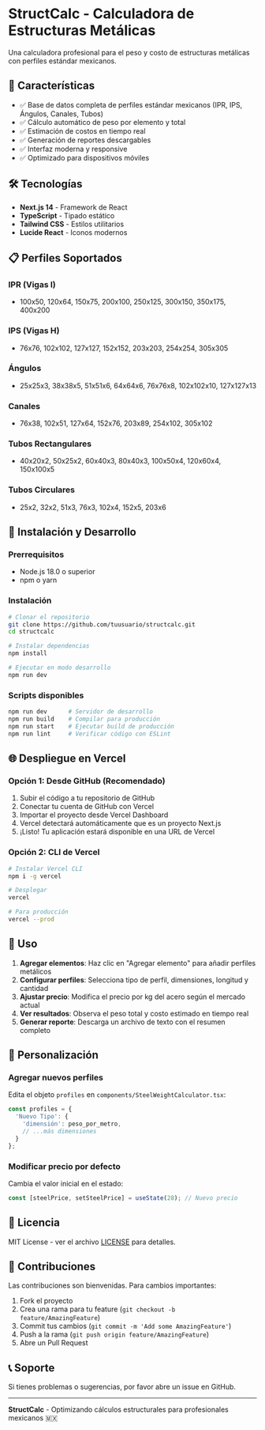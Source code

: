 # StructCalc - Calculadora de Estructuras Metálicas

Una calculadora profesional para el peso y costo de estructuras metálicas con perfiles estándar mexicanos.

## 🚀 Características

- ✅ Base de datos completa de perfiles estándar mexicanos (IPR, IPS, Ángulos, Canales, Tubos)
- ✅ Cálculo automático de peso por elemento y total
- ✅ Estimación de costos en tiempo real
- ✅ Generación de reportes descargables
- ✅ Interfaz moderna y responsive
- ✅ Optimizado para dispositivos móviles

## 🛠️ Tecnologías

- **Next.js 14** - Framework de React
- **TypeScript** - Tipado estático
- **Tailwind CSS** - Estilos utilitarios
- **Lucide React** - Iconos modernos

## 📋 Perfiles Soportados

### IPR (Vigas I)
- 100x50, 120x64, 150x75, 200x100, 250x125, 300x150, 350x175, 400x200

### IPS (Vigas H)
- 76x76, 102x102, 127x127, 152x152, 203x203, 254x254, 305x305

### Ángulos
- 25x25x3, 38x38x5, 51x51x6, 64x64x6, 76x76x8, 102x102x10, 127x127x13

### Canales
- 76x38, 102x51, 127x64, 152x76, 203x89, 254x102, 305x102

### Tubos Rectangulares
- 40x20x2, 50x25x2, 60x40x3, 80x40x3, 100x50x4, 120x60x4, 150x100x5

### Tubos Circulares
- 25x2, 32x2, 51x3, 76x3, 102x4, 152x5, 203x6

## 🚀 Instalación y Desarrollo

### Prerrequisitos
- Node.js 18.0 o superior
- npm o yarn

### Instalación
```bash
# Clonar el repositorio
git clone https://github.com/tuusuario/structcalc.git
cd structcalc

# Instalar dependencias
npm install

# Ejecutar en modo desarrollo
npm run dev
```

### Scripts disponibles
```bash
npm run dev      # Servidor de desarrollo
npm run build    # Compilar para producción
npm run start    # Ejecutar build de producción
npm run lint     # Verificar código con ESLint
```

## 🌐 Despliegue en Vercel

### Opción 1: Desde GitHub (Recomendado)
1. Subir el código a tu repositorio de GitHub
2. Conectar tu cuenta de GitHub con Vercel
3. Importar el proyecto desde Vercel Dashboard
4. Vercel detectará automáticamente que es un proyecto Next.js
5. ¡Listo! Tu aplicación estará disponible en una URL de Vercel

### Opción 2: CLI de Vercel
```bash
# Instalar Vercel CLI
npm i -g vercel

# Desplegar
vercel

# Para producción
vercel --prod
```

## 📱 Uso

1. **Agregar elementos**: Haz clic en "Agregar elemento" para añadir perfiles metálicos
2. **Configurar perfiles**: Selecciona tipo de perfil, dimensiones, longitud y cantidad
3. **Ajustar precio**: Modifica el precio por kg del acero según el mercado actual
4. **Ver resultados**: Observa el peso total y costo estimado en tiempo real
5. **Generar reporte**: Descarga un archivo de texto con el resumen completo

## 🔧 Personalización

### Agregar nuevos perfiles
Edita el objeto `profiles` en `components/SteelWeightCalculator.tsx`:

```typescript
const profiles = {
  'Nuevo Tipo': {
    'dimensión': peso_por_metro,
    // ...más dimensiones
  }
};
```

### Modificar precio por defecto
Cambia el valor inicial en el estado:

```typescript
const [steelPrice, setSteelPrice] = useState(28); // Nuevo precio
```

## 📄 Licencia

MIT License - ver el archivo [LICENSE](LICENSE) para detalles.

## 🤝 Contribuciones

Las contribuciones son bienvenidas. Para cambios importantes:

1. Fork el proyecto
2. Crea una rama para tu feature (`git checkout -b feature/AmazingFeature`)
3. Commit tus cambios (`git commit -m 'Add some AmazingFeature'`)
4. Push a la rama (`git push origin feature/AmazingFeature`)
5. Abre un Pull Request

## 📞 Soporte

Si tienes problemas o sugerencias, por favor abre un issue en GitHub.

---

**StructCalc** - Optimizando cálculos estructurales para profesionales mexicanos 🇲🇽